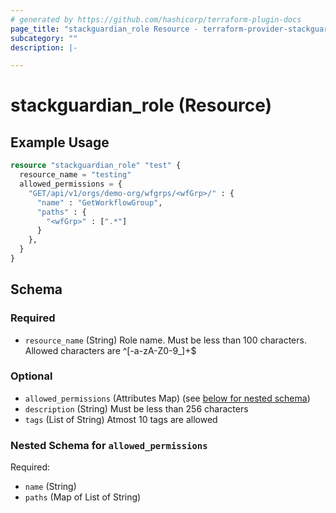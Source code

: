 ```yaml
---
# generated by https://github.com/hashicorp/terraform-plugin-docs
page_title: "stackguardian_role Resource - terraform-provider-stackguardian"
subcategory: ""
description: |-

---
```


# stackguardian_role (Resource)

## Example Usage

```terraform
resource "stackguardian_role" "test" {
  resource_name = "testing"
  allowed_permissions = {
    "GET/api/v1/orgs/demo-org/wfgrps/<wfGrp>/" : {
      "name" : "GetWorkflowGroup",
      "paths" : {
        "<wfGrp>" : [".*"]
      }
    },
  }
}
```

<!-- schema generated by tfplugindocs -->
## Schema

### Required

- `resource_name` (String) Role name. Must be less than 100 characters. Allowed characters are ^[-a-zA-Z0-9_]+$

### Optional

- `allowed_permissions` (Attributes Map) (see [below for nested schema](#nestedatt--allowed_permissions))
- `description` (String) Must be less than 256 characters
- `tags` (List of String) Atmost 10 tags are allowed

<a id="nestedatt--allowed_permissions"></a>
### Nested Schema for `allowed_permissions`

Required:

- `name` (String)
- `paths` (Map of List of String)



